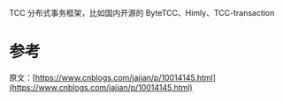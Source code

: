 TCC 分布式事务框架，比如国内开源的 ByteTCC、Himly、TCC-transaction

# 参考

原文：[https://www.cnblogs.com/jajian/p/10014145.html](https://www.cnblogs.com/jajian/p/10014145.html)

